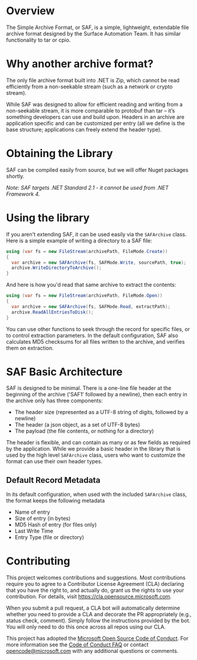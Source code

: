 # Overview 
The Simple Archive Format, or SAF, is a simple, lightweight, extendable file archive format designed by the Surface Automation Team. It has similar functionality to tar or cpio. 

# Why another archive format?
The only file archive format built into .NET is Zip, which cannot be read efficiently from a non-seekable stream (such as a network or crypto stream).

While SAF was designed to allow for efficient reading and writing from a non-seekable stream, it is more comparable to protobuf than tar – it’s something developers can use and build upon. Headers in an archive are application specific and can be customized per entry (all we define is the base structure; applications can freely extend the header type). 

# Obtaining the Library
SAF can be compiled easily from source, but we will offer Nuget packages shortly. 

*Note: SAF targets .NET Standard 2.1 - it cannot be used from .NET Framework 4.*

# Using the library
If you aren't extending SAF, it can be used easily via the `SAFArchive` class. Here is a simple example of writing a directory to a SAF file:

```C#
using (var fs = new FileStream(archivePath, FileMode.Create))
{
  var archive = new SAFArchive(fs, SAFMode.Write, sourcePath, true);
  archive.WriteDirectoryToArchive();
}
```

And here is how you'd read that same archive to extract the contents:

```C#
using (var fs = new FileStream(archivePath, FileMode.Open))
{
  var archive = new SAFArchive(fs, SAFMode.Read, extractPath);
  archive.ReadAllEntriesToDisk();
}
```

You can use other functions to seek through the record for specific files, or to control extraction parameters. In the default configuration, SAF also calculates MD5 checksums for all files written to the archive, and verifies them on extraction.

# SAF Basic Architecture
SAF is designed to be minimal. There is a one-line file header at the beginning of the archive ('SAF1' followed by a newline), then each entry in the archive only has three components:

  - The header size (represented as a UTF-8 string of digits, followed by a newline)
  - The header (a json object, as a set of UTF-8 bytes)
  - The payload (the file contents, or nothing for a directory)

The header is flexible, and can contain as many or as few fields as required by the application. While we provide a basic header in the library that is used by the high level `SAFArchive` class, users who want to customize the format can use their own header types. 

## Default Record Metadata
In its default configuration, when used with the included `SAFArchive` class, the format keeps the following metadata

  - Name of entry
  - Size of entry (in bytes)
  - MD5 Hash of entry (for files only)
  - Last Write Time
  - Entry Type (file or directory)

# Contributing
This project welcomes contributions and suggestions.  Most contributions require you to agree to a
Contributor License Agreement (CLA) declaring that you have the right to, and actually do, grant us
the rights to use your contribution. For details, visit https://cla.opensource.microsoft.com.

When you submit a pull request, a CLA bot will automatically determine whether you need to provide
a CLA and decorate the PR appropriately (e.g., status check, comment). Simply follow the instructions
provided by the bot. You will only need to do this once across all repos using our CLA.

This project has adopted the [Microsoft Open Source Code of Conduct](https://opensource.microsoft.com/codeofconduct/).
For more information see the [Code of Conduct FAQ](https://opensource.microsoft.com/codeofconduct/faq/) or
contact [opencode@microsoft.com](mailto:opencode@microsoft.com) with any additional questions or comments.
